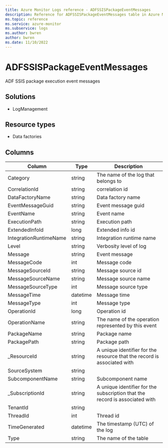 ```yaml
---
title: Azure Monitor Logs reference - ADFSSISPackageEventMessages
description: Reference for ADFSSISPackageEventMessages table in Azure Monitor Logs.
ms.topic: reference
ms.service: azure-monitor
ms.subservice: logs
ms.author: bwren
author: bwren
ms.date: 11/10/2022
---
```


# ADFSSISPackageEventMessages

 ADF SSIS package execution event messages

## Solutions

- LogManagement
## Resource types

- Data factories




## Columns

| Column | Type | Description |
| --- | --- | --- |
| Category | string | The name of the log that belongs to |
| CorrelationId | string | correlation id |
| DataFactoryName | string | Data factory name |
| EventMessageGuid | string | Event message guid |
| EventName | string | Event name |
| ExecutionPath | string | Execution path |
| ExtendedInfoId | long | Extended info id |
| IntegrationRuntimeName | string | Integration runtime name |
| Level | string | Verbosity level of log |
| Message | string | Event message |
| MessageCode | int | Message code |
| MessageSourceId | string | Message source id |
| MessageSourceName | string | Message source name |
| MessageSourceType | int | Message source type |
| MessageTime | datetime | Message time |
| MessageType | int | Message type |
| OperationId | long | Operation id |
| OperationName | string | The name of the operation represented by this event |
| PackageName | string | Package name |
| PackagePath | string | Package path |
| _ResourceId | string | A unique identifier for the resource that the record is associated with |
| SourceSystem | string |  |
| SubcomponentName | string | Subcomponent name |
| _SubscriptionId | string | A unique identifier for the subscription that the record is associated with |
| TenantId | string |  |
| ThreadId | int | Thread id |
| TimeGenerated | datetime | The timestamp (UTC) of the log |
| Type | string | The name of the table |

